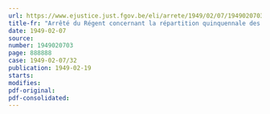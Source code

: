 ```yaml
---
url: https://www.ejustice.just.fgov.be/eli/arrete/1949/02/07/1949020703/justel
title-fr: "Arrêté du Régent concernant la répartition quinquennale des bénéfices de la section des assurances pour employés"
date: 1949-02-07
source:
number: 1949020703
page: 888888
case: 1949-02-07/32
publication: 1949-02-19
starts:
modifies:
pdf-original:
pdf-consolidated:
---
```


